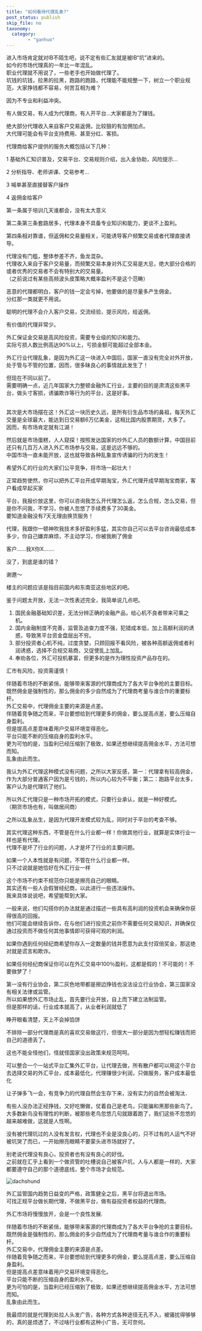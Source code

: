 ```yaml
---
title: "如何看待代理乱象?"
post_status: publish
skip_file: no
taxonomy:
  category:
        - "ganhuo"
---
```


进入市场肯定就对IB不陌生吧，说不定有些汇友就是被IB“坑”进来的。  
如今的市场代理真的一年比一年混乱。  
职业代理就不用说了，一些老手也开始做代理了。  
坑钱的坑钱，拉黑的拉黑，跑路的跑路，代理能不能规整一下，树立一个职业规范，大家挣钱都不容易，何苦互相为难？

因为不专业和利益冲突。

有人做交易，有人成为代理商，有人开平台…大家都是为了赚钱。

绝大部分代理收入来自客户交易返佣，比较狠的有加佣加点。  
大代理可能会有平台支持费用、甚至分红、客损。

代理商给客户提供的服务大概包括以下几种：

1 基础外汇知识普及，交易平台、交易规则介绍，出入金协助，风险提示…

2 分析指导、老师讲课、交易参考…

3 喊单甚至直接替客户操作

4 返佣金给客户

第一条属于培训几天谁都会，没有太大意义

第二条第三条套路居多，代理本身不具备专业知识和能力，更谈不上盈利。

第四条相对靠谱，但返佣和交易量相关，可能诱导客户频繁交易或者代理直接诱导。

代理没有门槛，整体参差不齐，鱼龙混杂。  
代理收入来自于客户交易量，而频繁交易本身对外汇交易是大忌，绝大部分合格的或者优秀的交易者不会有特别大的交易量。  
（之前说过有某些高频波头皮策略大概率盈利不是这个范畴）

恶意的代理都明白，客户的钱一定会亏掉，他要做的是尽量多产生佣金。  
分红那一类就更不用说。

聪明的代理不会介入客户交易，交流经验，提示风险，给返佣。

有价值的代理非常少。

外汇保证金交易是高风险投资，需要专业级的知识和能力。  
实际亏损人数比例高达90%以上，亏损金额可能超过全部本金。

外汇行业代理乱象，是因为外汇这一块进入中国后，国家一直没有完全对外开放，处于管与不管的位置，因而，很多昧良心的事情就此发生了！​

但现在不同以前了。  
需要明确一点，近几年国家大力整顿金融外汇行业，主要的目的是肃清这些黑平台，做头寸客损，诱骗欺诈等行为的平台，这是好事。  
​

其次是大市场摆在这！外汇这一块历史久远，是所有衍生品市场的鼻祖，每天外汇交量是全球最大，能达到日交易额6万亿美金，这相比国内股票期货，大多了。  
​因而，有市场肯定就有江湖！

然后就是市场蛋糕，人人窥探！按照发达国家的炒外汇人员的数额计算，中国目前还只有几百万人进入外汇市场参与交易，这是远远不够的。  
中国市场一直未能开放，​这也就导致各种乱象宣传诱骗的行为的发生！

希望外汇的行业的大家们公平竞争，将市场一起壮大！

正常趋势使然，你可以把外汇平台开成早期淘宝，外汇代理开成早期淘宝商家，客户看成早起买家

平台，我报价放这里，你可以咨询我怎么开代理怎么返，怎么合规，怎么交易，但是你不问我，不学习，你被人忽悠了手续费多了30美金。  
要知道金融没有7天无理由换货服务！

代理，我跟你一顿神吹我技术多好盈利多猛，其实你自己可以去平台咨询最低成本多少，你自己嫌弃麻烦，不主动学习，你被我刷了佣金

客户......我X你X.......

没了，到底是谁的错？

谢邀～

楼主的问题应该是指目前国内和东南亚这些地区的吧。

鉴于问题太开放，无法一次性表述完全，我简单说几点吧。

1. 国民金融基础知识差，无法分辨正确的金融产品，给心机不良者带来可乘之机。
2. 国内金融制度不完善，监管及追查力度不强，犯错成本低，加上高额利润的诱惑，导致黑平台资金盘层出不穷。
3. 部分投资者心机不纯，过度贪婪，只顾回报不看风险，被各种高额返佣或者利润诱惑，选择不合规交易商，又促使乱上加乱。
4. 奉劝各位，外汇可投机暴富，但更多的是作为理性投资产品存在的。

汇市有风险，投资需谨慎！

伴随着市场的不断紧俏，能够带来客源的代理商成为了各大平台争抢的主要目标。  
既然佣金是强制性的，那么佣金的多少自然成为了代理商考量与谁合作的重要标杆。  
外汇交易中，代理佣金主要的来源是点差。  
伴随着竞争随之而来，平台要想给到代理更多的佣金，要么提高点差，要么压缩自身盈利。  
但是提高点差意味着用户交易环境变得恶化。  
平台只能不断的压缩自身的盈利水平。  
更为可怕的是，当盈利已经压缩到了极致，如果还想继续提高佣金水平，方法可想而知。  
乱象由此而生。

我认为外汇代理这种模式没有问题，之所以大家反感，第一：代理拿有较高佣金，作为大部分普通客户因为是亏钱的，所以内心较为不平衡；第二：跑路平台太多，客户认为是代理坑了他们。

所以外汇代理只是一种市场开拓的模式，只要行业承认，就是一种好模式。  
（期货市场也有，叫做居间商）

之所以乱象丛生，是因为代理开发模式较为乱，同时对于平台的考查不够。

其实代理这种东西，不管是在什么行业都一样！你做其他行业，就算是实体行业一样也是有代理。  
代理不是坏了行业的问题，人才是坏了行业的主要问题。

如果一个人本性就是有问题，不管在什么行业都一样。  
只不过说就是她恰好在外汇行业一样

这个市场不约束不规范你只能是擦亮自己的眼睛。  
其实还有一些人会假冒经纪商，以此进行一些违法操作。  
我来具体说说吧，希望能帮到大家。

一般来说，他们勾搭你的办法就是通过描述一些具有高利润的投资机会来确保你获得很高的回报。  
他们可能会继续告诉你，在与他们进行投资之前你不需要任何交易知识，并确保仅通过投资而不做任何其他事情即可获得可观的利润。

如果你遇到任何经纪商希望你存入一定数量的钱并愿意为此支付双倍奖金，那这绝对就是谎言和欺诈。

如果任何经纪商保证你可以在外汇交易中100％盈利，这都是假的！不可能的！不要做梦了！

第一没有行业协会，第二灰色地带都是擦边挣钱也没法设立行业协会，第三国家没有相关法律或监管。  
所以如果想外汇市场止乱，首先要行业开放，自上而下建立法制监管。  
但是那样的话，行业成本就高了，从业者利润就低了

睁开眼看清楚，天上不会掉馅饼

不排除一部分代理商是真的喜欢交易做这行，但很大一部分是因为想轻松赚钱而把自己的道德丢了。

这也不能全怪他们，怪就怪国家没出政策来规范呵呵。

可以整合一个一站式平台汇集外汇平台，让代理去做，所有散户都可以用这个平台去选择交易的外汇平台，成本最低化，代理赚很少利润，只做服务，客户成本最低化

让子弹多飞一会，有竞争力的代理自然会生存下来，没有实力的自然会被淘汰．

有些人没办法正经挣钱，又好吃懒做，仗着自己是老鸟，只能骗和黑那些新鸟了。  
大多数新鸟没有理性的判断，被那些老鸟忽悠几句就跟着跑了，我们这些不忽悠的越来越难做，这就是人性啊。

没有被代理坑过的人没有发言权，代理也不全是没良心的，只不过有的人运气不好被坑哭了而已，一开始擦亮眼睛不要蒙头进市场就好了。

别老说代理没有良心，投资者也有没有良心的好伐。  
之前就在汇乎上看到一个做资管的吐槽说自己被客户坑，人与人都是一样的，大家都要遵守自己的那个道德底线，整个市场才会规范。

![dachshund](https://cdn.fendou.la/funstoutiao/2020/11/145230474.jpg "微信图片_20191204145157.jpg")

外汇监管国内趋势日益变的严格，政策健全之后，黑平台将退出市场。  
可找正规平台做长期代理，不做黑平台，做有益投资者权益的代理商。

外汇市场将慢慢放开，会是一个良性发展.

伴随着市场的不断紧俏，能够带来客源的代理商成为了各大平台争抢的主要目标。  
既然佣金是强制性的，那么佣金的多少自然成为了代理商考量与谁合作的重要标杆。  
外汇交易中，代理佣金主要的来源是点差。  
伴随着竞争随之而来，平台要想给到代理更多的佣金，要么提高点差，要么压缩自身盈利。  
但是提高点差意味着用户交易环境变得恶化。  
平台只能不断的压缩自身的盈利水平。  
更为可怕的是，当盈利已经压缩到了极致，如果还想继续提高佣金水平，方法可想而知。  
乱象由此而生。

我最烦的就是代理到处拉人头发广告，各种方式各种途径无孔不入，被骚扰得够够的，真的是烦透了，不过啥行业都有这种小广告，无可奈何。
